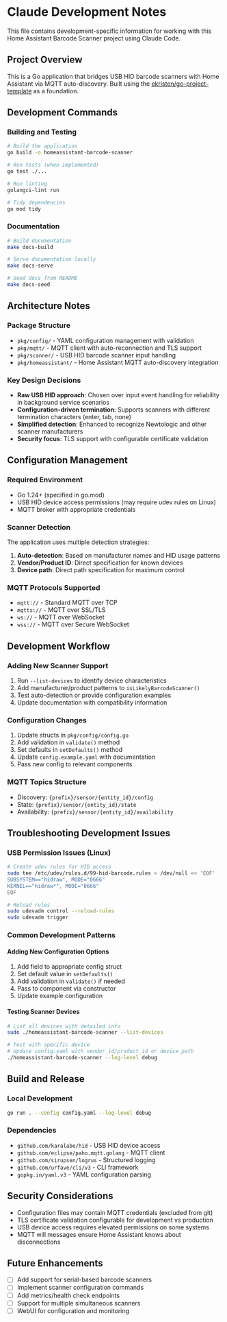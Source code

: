 # Claude Development Notes

This file contains development-specific information for working with this Home Assistant Barcode Scanner project using Claude Code.

## Project Overview

This is a Go application that bridges USB HID barcode scanners with Home Assistant via MQTT auto-discovery. Built using the [ekristen/go-project-template](https://ekristen.github.io/go-project-template/) as a foundation.

## Development Commands

### Building and Testing
```bash
# Build the application
go build -o homeassistant-barcode-scanner

# Run tests (when implemented)
go test ./...

# Run linting
golangci-lint run

# Tidy dependencies
go mod tidy
```

### Documentation
```bash
# Build documentation
make docs-build

# Serve documentation locally
make docs-serve

# Seed docs from README
make docs-seed
```

## Architecture Notes

### Package Structure
- `pkg/config/` - YAML configuration management with validation
- `pkg/mqtt/` - MQTT client with auto-reconnection and TLS support
- `pkg/scanner/` - USB HID barcode scanner input handling
- `pkg/homeassistant/` - Home Assistant MQTT auto-discovery integration

### Key Design Decisions
- **Raw USB HID approach**: Chosen over input event handling for reliability in background service scenarios
- **Configuration-driven termination**: Supports scanners with different termination characters (enter, tab, none)
- **Simplified detection**: Enhanced to recognize Newtologic and other scanner manufacturers
- **Security focus**: TLS support with configurable certificate validation

## Configuration Management

### Required Environment
- Go 1.24+ (specified in go.mod)
- USB HID device access permissions (may require udev rules on Linux)
- MQTT broker with appropriate credentials

### Scanner Detection
The application uses multiple detection strategies:
1. **Auto-detection**: Based on manufacturer names and HID usage patterns
2. **Vendor/Product ID**: Direct specification for known devices
3. **Device path**: Direct path specification for maximum control

### MQTT Protocols Supported
- `mqtt://` - Standard MQTT over TCP
- `mqtts://` - MQTT over SSL/TLS
- `ws://` - MQTT over WebSocket
- `wss://` - MQTT over Secure WebSocket

## Development Workflow

### Adding New Scanner Support
1. Run `--list-devices` to identify device characteristics
2. Add manufacturer/product patterns to `isLikelyBarcodeScanner()`
3. Test auto-detection or provide configuration examples
4. Update documentation with compatibility information

### Configuration Changes
1. Update structs in `pkg/config/config.go`
2. Add validation in `validate()` method
3. Set defaults in `setDefaults()` method
4. Update `config.example.yaml` with documentation
5. Pass new config to relevant components

### MQTT Topics Structure
- Discovery: `{prefix}/sensor/{entity_id}/config`
- State: `{prefix}/sensor/{entity_id}/state`
- Availability: `{prefix}/sensor/{entity_id}/availability`

## Troubleshooting Development Issues

### USB Permission Issues (Linux)
```bash
# Create udev rules for HID access
sudo tee /etc/udev/rules.d/99-hid-barcode.rules > /dev/null << 'EOF'
SUBSYSTEM=="hidraw", MODE="0666"
KERNEL=="hidraw*", MODE="0666"
EOF

# Reload rules
sudo udevadm control --reload-rules
sudo udevadm trigger
```

### Common Development Patterns

#### Adding New Configuration Options
1. Add field to appropriate config struct
2. Set default value in `setDefaults()`
3. Add validation in `validate()` if needed
4. Pass to component via constructor
5. Update example configuration

#### Testing Scanner Devices
```bash
# List all devices with detailed info
sudo ./homeassistant-barcode-scanner --list-devices

# Test with specific device
# Update config.yaml with vendor_id/product_id or device_path
./homeassistant-barcode-scanner --log-level debug
```

## Build and Release

### Local Development
```bash
go run . --config config.yaml --log-level debug
```

### Dependencies
- `github.com/karalabe/hid` - USB HID device access
- `github.com/eclipse/paho.mqtt.golang` - MQTT client
- `github.com/sirupsen/logrus` - Structured logging
- `github.com/urfave/cli/v3` - CLI framework
- `gopkg.in/yaml.v3` - YAML configuration parsing

## Security Considerations

- Configuration files may contain MQTT credentials (excluded from git)
- TLS certificate validation configurable for development vs production
- USB device access requires elevated permissions on some systems
- MQTT will messages ensure Home Assistant knows about disconnections

## Future Enhancements

- [ ] Add support for serial-based barcode scanners
- [ ] Implement scanner configuration commands
- [ ] Add metrics/health check endpoints
- [ ] Support for multiple simultaneous scanners
- [ ] WebUI for configuration and monitoring